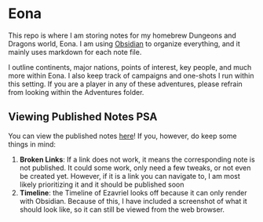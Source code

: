 # Eona
This repo is where I am storing notes for my homebrew Dungeons and Dragons world, Eona. I am using [Obsidian](https://obsidian.md/) to organize everything, and it mainly uses markdown for each note file.

I outline continents, major nations, points of interest, key people, and much more within Eona. I also keep track of campaigns and one-shots I run within this setting. If you are a player in any of these adventures, please refrain from looking within the Adventures folder.

## Viewing Published Notes PSA
You can view the published notes [here](https://eona.netlify.app/)! If you, however, do keep some things in mind: 
1. **Broken Links**: If a link does not work, it means the corresponding note is not published. It could some work, only need a few tweaks, or not even be created yet. However, if it is a link you can navigate to, I am most likely prioritizing it and it should be published soon
2. **Timeline**: the Timeline of Ezavriel looks off because it can only render with Obsidian. Because of this, I have included a screenshot of what it should look like, so it can still be viewed from the web browser. 
